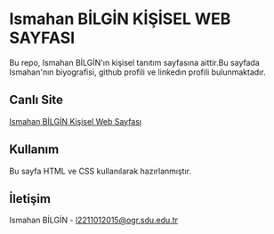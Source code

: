 # Ismahan BİLGİN KİŞİSEL WEB SAYFASI

Bu repo, Ismahan BİLGİN'ın kişisel tanıtım sayfasına aittir.Bu sayfada Ismahan'nın biyografisi, github profili ve linkedın profili bulunmaktadır.

## Canlı Site
[Ismahan BİLGİN Kişisel Web Sayfası ]()  

## Kullanım
Bu sayfa HTML ve CSS kullanılarak hazırlanmıştır.

## İletişim
Ismahan BİLGİN - l2211012015@ogr.sdu.edu.tr 